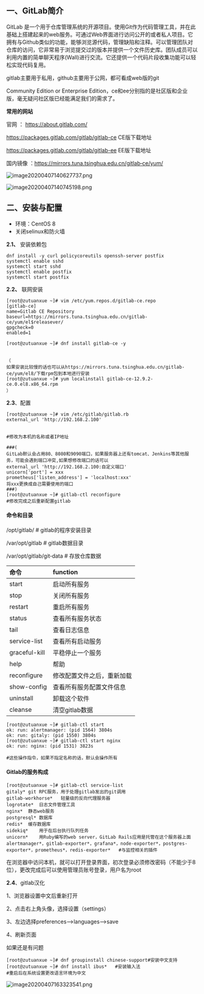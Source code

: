 ## 一、GitLab简介

GitLab 是一个用于仓库管理系统的开源项目。使用Git作为代码管理工具，并在此基础上搭建起来的web服务。可通过Web界面进行访问公开的或者私人项目。它拥有与Github类似的功能，能够浏览源代码，管理缺陷和注释。可以管理团队对仓库的访问，它非常易于浏览提交过的版本并提供一个文件历史库。团队成员可以利用内置的简单聊天程序(Wall)进行交流。它还提供一个代码片段收集功能可以轻松实现代码复用。

gitlab主要用于私用，github主要用于公网，都可看成web版的git

Community Edition or Enterprise Edition，ce和ee分别指的是社区版和企业版，毫无疑问社区版已经能满足我们的需求了。

**常用的网站**

官网 ： https://about.gitlab.com/

https://packages.gitlab.com/gitlab/gitlab-ce CE版下载地址

https://packages.gitlab.com/gitlab/gitlab-ee EE版下载地址

国内镜像 ：https://mirrors.tuna.tsinghua.edu.cn/gitlab‐ce/yum/

![image20200407140627737.png](https://www.zutuanxue.com:8000/static/media/images/2020/10/20/1603182391691.png)

![image20200407140745198.png](https://www.zutuanxue.com:8000/static/media/images/2020/10/20/1603182403362.png)

## 二、安装与配置

- 环境：CentOS 8
- 关闭selinux和防火墙

**2.1、** 安装依赖包

```
dnf install -y curl policycoreutils openssh-server postfix
systemctl enable sshd
systemctl start sshd
systemctl enable postfix
systemctl start postfix
```

**2.2、** 联网安装

```
[root@zutuanxue ~]# vim /etc/yum.repos.d/gitlab-ce.repo 
[gitlab-ce]
name=Gitlab CE Repository
baseurl=https://mirrors.tuna.tsinghua.edu.cn/gitlab-ce/yum/el$releasever/
gpgcheck=0
enabled=1

[root@zutuanxue ~]# dnf install gitlab-ce -y


（
如果安装比较慢的话也可以从https://mirrors.tuna.tsinghua.edu.cn/gitlab-ce/yum/el8/下载rpm包到本地进行安装
[root@zutuanxue ~]# yum localinstall gitlab-ce-12.9.2-ce.0.el8.x86_64.rpm 
）
```

**2.3**、配置

```
[root@zutuanxue ~]# vim /etc/gitlab/gitlab.rb 
external_url 'http://192.168.2.100'


#修改为本机的名称或者IP地址

###(
GitLab默认会占用80、8080和9090端口，如果服务器上还有tomcat、Jenkins等其他服务，可能会遇到端口冲突,如果想修改端口的话可以
external_url 'http://192.168.2.100:自定义端口'
unicorn['port'] = xxx
prometheus['listen_address'] = 'localhost:xxx'
将xxx更换成自己需要使用的端口
###)
[root@zutuanxue ~]# gitlab-ctl reconfigure
#修改完成之后重新配置gitlab
```

#### 命令和目录

/opt/gitlab/ # gitlab的程序安装目录

/var/opt/gitlab # gitlab数据目录

/var/opt/gitlab/git‐data # 存放仓库数据

| 命令          | function                   |
| :------------ | :------------------------- |
| start         | 启动所有服务               |
| stop          | 关闭所有服务               |
| restart       | 重启所有服务               |
| status        | 查看所有服务状态           |
| tail          | 查看日志信息               |
| service-list  | 查看所有启动服务           |
| graceful-kill | 平稳停止一个服务           |
| help          | 帮助                       |
| reconfigure   | 修改配置文件之后，重新加载 |
| show-config   | 查看所有服务配置文件信息   |
| uninstall     | 卸载这个软件               |
| cleanse       | 清空gitlab数据             |

```
[root@zutuanxue ~]# gitlab-ctl start
ok: run: alertmanager: (pid 1564) 3804s
ok: run: gitaly: (pid 1550) 3804s
[root@zutuanxue ~]# gitlab-ctl start nginx
ok: run: nginx: (pid 1531) 3823s

#这些操作指令，如果不指定名称的话，默认会操作所有
```

#### Gitlab的服务构成

```
[root@zutuanxue ~]# gitlab-ctl service-list
gitaly*	git RPC服务，用于处理gitlab发出的git调用
gitlab-workhorse*	轻量级的反向代理服务器
logrotate*	日志文件管理工具
nginx*	静态web服务
postgresql*	数据库
redis*	缓存数据库
sidekiq*	用于在后台执行队列任务
unicorn*	用Ruby编写的web server，GitLab Rails应用是托管在这个服务器上面
alertmanager*，gitlab-exporter*，grafana*，node-exporter*，postgres-exporter*，prometheus*，redis-exporter*	#与监控相关的插件
```

在浏览器中访问本机，就可以打开登录界面，初次登录必须修改密码（不能少于8位），更改完成后可以使用管理员账号登录，用户名为root

**2.4**、gitlab汉化

1、浏览器设置中文后重新打开

2、点击右上角头像，选择设置（settings）

3、左边选择preferences–>languages—>save

4、刷新页面

如果还是有问题

```
[root@zutuanxue ~]# dnf groupinstall chinese-support#安装中文支持
[root@zutuanxue ~]# dnf install ibus*	#安装输入法
#重启后在系统设置更改语言环境为中文
```

![image20200407163323541.png](https://www.zutuanxue.com:8000/static/media/images/2020/10/20/1603182523810.png)